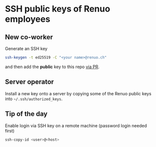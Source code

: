 # SSH public keys of Renuo employees

## New co-worker

Generate an SSH key

```sh
ssh-keygen -t ed25519 -C "<your name>@renuo.ch"
```

and then add the **public** key to this repo
[via PR](https://github.com/renuo/ssh-public.renuo.ch/new/main).

## Server operator

Install a new key onto a server by copying some of the Renuo public keys
into `~/.ssh/authorized_keys`.

## Tip of the day

Enable login via SSH key on a remote machine (password login needed first)

```sh
ssh-copy-id <user>@<host>
```
